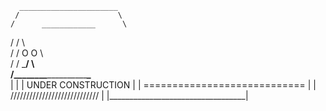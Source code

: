       ______________________
     /                      \
    /      ____________      \
   /      /            \      \
  /      /    O   O     \      \
 /      /     \___/      \      \
/_______\__________________\______\
|                                  |
|         UNDER CONSTRUCTION       |
|  ============================    |
|  ////////////////////////////    |
|__________________________________|
